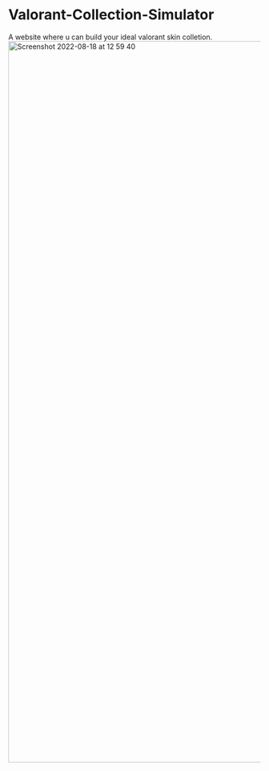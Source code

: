 # Valorant-Collection-Simulator
A website where u can build your ideal valorant skin colletion.
<img width="1440" alt="Screenshot 2022-08-18 at 12 59 40" src="https://user-images.githubusercontent.com/81587335/185379481-6ac9f588-b5d2-4d87-b5d5-a4013010e3e4.png">
